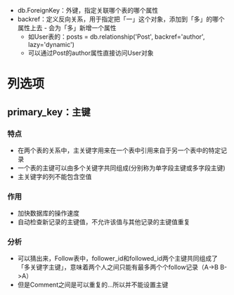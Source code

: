 - db.ForeignKey：外键，指定关联哪个表的哪个属性
- backref：定义反向关系，用于指定把「一」这个对象，添加到「多」的哪个属性上去 - 会为「多」新增一个属性
    - 如User表的：posts = db.relationship('Post', backref='author', lazy='dynamic')
    - 可以通过Post的author属性直接访问User对象

# 列选项
## primary_key：主键
### 特点
- 在两个表的关系中，主关键字用来在一个表中引用来自于另一个表中的特定记录
- 一个表的主键可以由多个关键字共同组成(分别称为单字段主键或多字段主键)
- 主关键字的列不能包含空值
### 作用
- 加快数据库的操作速度
- 自动检查新记录的主键值，不允许该值与其他记录的主键值重复
### 分析
- 可以猜出来，Follow表中，follower_id和followed_id两个主键共同组成了「多关键字主键」，意味着两个人之间只能有最多两个个follow记录（A->B B->A）
- 但是Comment之间是可以重复的...所以并不能设置主键

